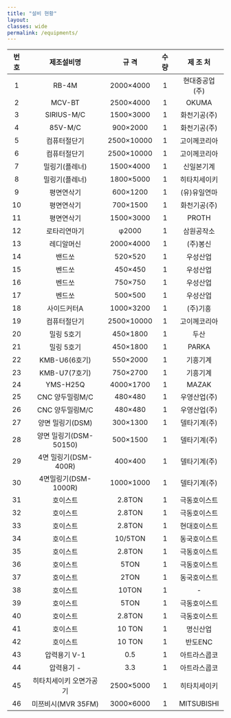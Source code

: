 ```yaml
---
title: "설비 현황"
layout: 
classes: wide
permalink: /equipments/
---
```


| 번호 | 제조설비명 | 규  격 | 수량 | 제 조 처 |
|:----:|:-----------------------:|:----------:|:----:|:--------------:|
| 1 | RB-4M | 2000×4000 | 1 | 현대중공업(주) |
| 2 | MCV-BT | 2500×4000 | 1 | OKUMA |
| 3 | SIRIUS-M/C | 1500×3000 | 1 | 화천기공(주) |
| 4 | 85V-M/C | 900×2000 | 1 | 화천기공(주) |
| 5 | 컴퓨터절단기 | 2500×10000 | 1 | 고이께코리아 |
| 6 | 컴퓨터절단기 | 2500×10000 | 1 | 고이께코리아 |
| 7 | 밀링기(플레너) | 1500×4000 | 1 | 신일본기계 |
| 8 | 밀링기(플레너) | 1800×5000 | 1 | 히타치세이키 |
| 9 | 평면연삭기 | 600×1200 | 1 | (유)유일연마 |
| 10 | 평면연삭기 | 700×1500 | 1 | 화천기공(주) |
| 11 | 평면연삭기 | 1500×3000 | 1 | PROTH |
| 12 | 로타리연마기 | φ2000 | 1 | 삼원공작소 |
| 13 | 레디알머신 | 2000×4000 | 1 | (주)봉신 |
| 14 | 밴드쏘 | 520×520 | 1 | 우성산업 |
| 15 | 벤드쏘 | 450×450 | 1 | 우성산업 |
| 16 | 벤드쏘 | 750×750 | 1 | 우성산업 |
| 17 | 벤드쏘 | 500×500 | 1 | 우성산업 |
| 18 | 사이드커터A | 1000×3200 | 1 | (주)기흥 |
| 19 | 컴퓨터절단기 | 2500×10000 | 1 | 고이께코리아 |
| 20 | 밀링 5호기 | 450×1800 | 1 | 두산 |
| 21 | 밀링 5호기 | 450×1800 | 1 | PARKA |
| 22 | KMB-U6(6호기) | 550×2000 | 1 | 기흥기계 |
| 23 | KMB-U7(7호기) | 750×2700 | 1 | 기흥기계 |
| 24 | YMS-H25Q | 4000×1700 | 1 | MAZAK |
| 25 | CNC 양두밀링M/C | 480×480 | 1 | 우영산업(주) |
| 26 | CNC 양두밀링M/C | 480×480 | 1 | 우영산업(주) |
| 27 | 양면 밀링기(DSM) | 300×1300 | 1 | 델타기계(주) |
| 28 | 양면 밀링기(DSM-50150) | 500×1500 | 1 | 델타기계(주) |
| 29 | 4면 밀링기(DSM-400R) | 400×400 | 1 | 델타기계(주) |
| 30 | 4면밀링기(DSM-1000R) | 1000×1000 | 1 | 델타기계(주) |
| 31 | 호이스트 | 2.8TON | 1 | 극동호이스트 |
| 32 | 호이스트 | 2.8TON | 1 | 극동호이스트 |
| 33 | 호이스트 | 2.8TON | 1 | 현대호이스트 |
| 34 | 호이스트 | 10/5TON | 1 | 동국호이스트 |
| 35 | 호이스트 | 2.8TON | 1 | 극동호이스트 |
| 36 | 호이스트 | 5TON | 1 | 극동호이스트 |
| 37 | 호이스트 | 2TON | 1 | 동국호이스트 |
| 38 | 호이스트 | 10TON | 1 | - |
| 39 | 호이스트 | 5TON | 1 | 극동호이스트 |
| 40 | 호이스트 | 2.8TON | 1 | 극동호이스트 |
| 41 | 호이스트 | 10 TON | 1 | 명신산업 |
| 42 | 호이스트 | 10 TON | 1 | 반도ENC |
| 43 | 압력용기 V-1 | 0.5 | 1 | 아트라스콥코 |
| 44 | 압력용기 - | 3.3 | 1 | 아트라스콥코 |
| 45 | 히타치세이키 오면가공기 | 2500×5000 | 1 | 히타치세이키 |
| 46 | 미쯔비시(MVR 35FM) | 3000×6000 | 1 | MITSUBISHI |
